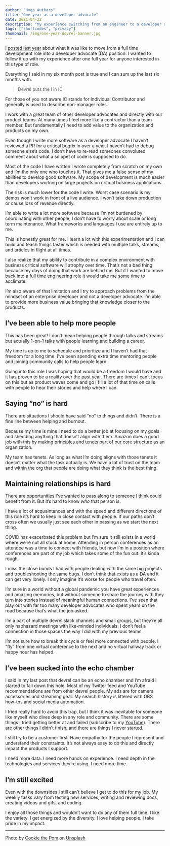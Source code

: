 ```yaml
---
author: "Hugo Authors"
title: "One year as a developer advocate"
date: 2021-04-22
description: "My experience switching from an engineer to a developer advocate"
tags: ["shortcodes", "privacy"]
thumbnail: /img/one-year-devrel-banner.jpg
---
```


I [posted last year](https://www.justingarrison.com/blog/2020-07-23-dev-to-devrel/) about what it was like to move from a full time development role into a developer advocate (DA) position. I wanted to follow it up with my experience after one full year for anyone interested in this type of role.

Everything I said in my six month post is true and I can sum up the last six months with.

> Devrel puts the I in IC

For those of you not aware IC stands for Individual Contributor and generally is used to describe non-manager roles.

I work with a great team of other developer advocates and directly with our product teams. At many times I feel more like a contractor than a team member. But fundamentally I need to add value to the organization and products on my own.

Even though I write more software as a developer advocate I haven’t reviewed a PR for a critical bugfix in over a year. I haven’t had to debug someone else’s code. I don’t have to re-read someones convoluted comment about what a snippet of code is supposed to do.

Most of the code I have written I wrote completely from scratch on my own and I’m the only one who touches it. That gives me a false sense of my abilities to develop good software. My scope of development is much easier than developers working on large projects on critical business applications.

The risk is much lower for the code I write. Worst case scenario is my demos won’t work in front of a live audience. I won’t take down production or cause loss of revenue directly.

I’m able to write a lot more software because I’m not burdened by coordinating with other people, I don’t have to worry about scale or long term maintenance. What frameworks and languages I use are entirely up to me.

This is honestly great for me. I learn a lot with this experimentation and I can build and teach things faster which is needed with multiple talks, streams, and articles in flight at all times.

I also realize that my ability to contribute in a complex environment with business critical software will atrophy over time. That’s not a bad thing because my days of doing that work are behind me. But if I wanted to move back into a full time engineering role it would take me some time to acclimate.

I’m also aware of that limitation and I try to approach problems from the mindset of an enterprise developer and not a developer advocate. I’m able to provide more business value bringing that knowledge closer to the products.

## I’ve been able to help more people

This has been great! I don’t mean helping people through talks and streams but actually 1-on-1 talks with people learning and building a career.

My time is up to me to schedule and prioritize and I haven’t had that freedom for a long time. I’ve been spending extra time mentoring people and joining community calls to help people learn.

Going into this role I was hoping that would be a freedom I would have and it has proven to be a reality over the past year. There are times I can’t focus on this but as product waves come and go I fill a lot of that time on calls with people to hear their stories and help where I can.

## Saying “no” is hard

There are situations I should have said “no” to things and didn’t. There is a fine line between helping and burnout.

Because my time is mine I need to do a better job at focusing on my goals and shedding anything that doesn’t align with them. Amazon does a good job with this by making principles and tenets part of our core structure as an organization.

My team has tenets. As long as what I’m doing aligns with those tenets it doesn’t matter what the task actually is. We have a lot of trust on the team and within the org that people are doing what they think is the best thing.

## Maintaining relationships is hard

There are opportunities I’ve wanted to pass along to someone I think could benefit from it. But it’s hard to know *who* that person is.

I have a lot of acquaintances and with the speed and different directions of this role it’s hard to keep in close contact with people. If our paths don’t cross often we usually just see each other in passing as we start the next thing.

COVID has exacerbated this problem but I’m sure it still exists in a world where we’re not all stuck at home. Attending in person conferences as an attendee was a time to connect with friends, but now I’m in a position where conferences are part of my job which takes some of the fun out. It’s kinda rough.

I miss the close bonds I had with people dealing with the same big projects and troubleshooting the same bugs. I don’t think that exists as a DA and it can get very lonely. I only imagine it’s worse for people who travel often.

I’m sure in a world without a global pandemic you have great experiences and amazing memories, but without someone to share the journey with they turn into stories instead of meaningful human connections. I’ve seen that play out with far too many developer advocates who spent years on the road because that’s what the job asked.

I’m a part of multiple devrel slack channels and small groups, but they’re all only haphazard meetings with like-minded individuals. I don’t feel a connection in those spaces the way I did with my previous teams.

I’m not sure how to break this cycle or feel more connected with people. I “fly” from one virtual conference to the next and no virtual hallway track or happy hour has helped.

## I’ve been sucked into the echo chamber

I said in my last post that devrel can be an echo chamber and I’m afraid I started to fall down this hole. Most of my Twitter feed and YouTube recommendations are from other devrel people. My ads are for camera accessories and streaming gear. My search history is littered with OBS how-tos and social media automation.

I tried really hard to avoid this trap, but I think it was inevitable for someone like myself who dives deep in any role and community. There are some things I tried getting better at and failed (subscribe to my [YouTube](https://youtube.com/c/JustinGarrison)). There are other things I didn’t finish, and there are things I never started.

I still try to be a customer first. Have empathy for the people I represent and understand their constraints. It’s not always easy to do this and directly impact the products I support.

I need more data. I need more hands on experience. I need depth in the technologies and services they’re using. I need more time.

## I’m still excited

Even with the downsides I still can’t believe I get to do this for my job. My weekly tasks vary from testing new services, writing and reviewing docs, creating videos and gifs, and coding.

I enjoy all those things and wouldn’t want to do any of them full time. I like the variety. I get energized by the diversity. I love helping people. I take pride in my impact.

------

Photo by [Cookie the Pom](https://unsplash.com/@cookiethepom) on [Unsplash](https://unsplash.com/s/photos/alone-computer)
